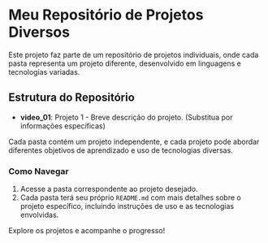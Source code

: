 # Meu Repositório de Projetos Diversos

Este projeto faz parte de um repositório de projetos individuais, onde cada pasta representa um projeto diferente, desenvolvido em linguagens e tecnologias variadas.

## Estrutura do Repositório

- **video_01**: Projeto 1 - Breve descrição do projeto. (Substitua por informações específicas)

Cada pasta contém um projeto independente, e cada projeto pode abordar diferentes objetivos de aprendizado e uso de tecnologias diversas.

### Como Navegar

1. Acesse a pasta correspondente ao projeto desejado.
2. Cada pasta terá seu próprio `README.md` com mais detalhes sobre o projeto específico, incluindo instruções de uso e as tecnologias envolvidas.

Explore os projetos e acompanhe o progresso!
